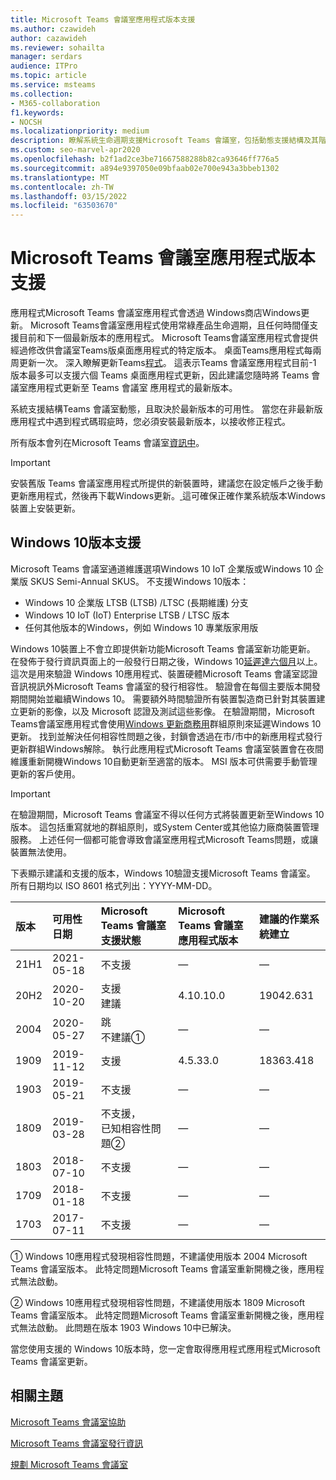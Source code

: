 ```yaml
---
title: Microsoft Teams 會議室應用程式版本支援
ms.author: czawideh
author: cazawideh
ms.reviewer: sohailta
manager: serdars
audience: ITPro
ms.topic: article
ms.service: msteams
ms.collection:
- M365-collaboration
f1.keywords:
- NOCSH
ms.localizationpriority: medium
description: 瞭解系統生命週期支援Microsoft Teams 會議室，包括動態支援結構及其階段。
ms.custom: seo-marvel-apr2020
ms.openlocfilehash: b2f1ad2ce3be71667588288b82ca93646ff776a5
ms.sourcegitcommit: a894e9397050e09bfaab02e700e943a3bbeb1302
ms.translationtype: MT
ms.contentlocale: zh-TW
ms.lasthandoff: 03/15/2022
ms.locfileid: "63503670"
---
```

# <a name="microsoft-teams-rooms-app-version-support"></a>Microsoft Teams 會議室應用程式版本支援
 
應用程式Microsoft Teams 會議室應用程式會透過 Windows商店Windows更新。 Microsoft Teams會議室應用程式使用常綠產品生命週期，且任何時間僅支援目前和下一個最新版本的應用程式。 Microsoft Teams會議室應用程式會提供經過修改供會議室Teams版桌面應用程式的特定版本。 桌面Teams應用程式每兩周更新一次。 深入瞭解更新Teams[程式](../teams-client-update.md)。 這表示Teams 會議室應用程式目前-1 版本最多可以支援六個 Teams 桌面應用程式更新，因此建議您隨時將 Teams 會議室應用程式更新至 Teams 會議室 應用程式的最新版本。 

系統支援結構Teams 會議室動態，且取決於最新版本的可用性。 當您在非最新版應用程式中遇到程式碼瑕疵時，您必須安裝最新版本，以接收修正程式。

所有版本會列在Microsoft Teams 會議室[資訊中](rooms-release-note.md)。

> [!IMPORTANT]
> 安裝舊版 Teams 會議室應用程式所提供的新裝置時，建議您在設定帳戶之後手動更新應用程式，然後再下載Windows更新。[ ](manual-update.md) 這可確保正確作業系統版本Windows裝置上安裝更新。  

## <a name="windows-10-release-support"></a>Windows 10版本支援

Microsoft Teams 會議室通道維護選項Windows 10 IoT 企業版或Windows 10 企業版 SKUS Semi-Annual SKUS。 不支援Windows 10版本：

- Windows 10 企業版 LTSB (LTSB) /LTSC (長期維護) 分支
- Windows 10 IoT (IoT) Enterprise LTSB / LTSC 版本
- 任何其他版本的Windows，例如 Windows 10 專業版家用版

Windows 10裝置上不會立即提供新功能Microsoft Teams 會議室新功能更新。 在發佈于發行資訊頁面上的一般發行日期之後，Windows 10[延遲達六個月](/windows/release-information/)以上。 這次是用來驗證 Windows 10應用程式、裝置硬體Microsoft Teams 會議室認證音訊視訊外Microsoft Teams 會議室的發行相容性。 驗證會在每個主要版本開發期間開始並繼續Windows 10。 需要額外時間驗證所有裝置製造商已針對其裝置建立更新的影像，以及 Microsoft 認證及測試這些影像。 在驗證期間，Microsoft Teams會議室應用程式會使用[Windows 更新商務用](/windows/deployment/update/waas-manage-updates-wufb)群組原則來延遲Windows 10更新。 找到並解決任何相容性問題之後，封鎖會透過在市/市中的新應用程式發行更新群組Windows解除。 執行此應用程式Microsoft Teams 會議室裝置會在夜間維護重新開機Windows 10自動更新至適當的版本。 MSI 版本可供需要手動管理更新的客戶使用。  

> [!IMPORTANT]
> 在驗證期間，Microsoft Teams 會議室不得以任何方式將裝置更新至Windows 10版本。 這包括重寫就地的群組原則，或System Center或其他協力廠商裝置管理服務。 上述任何一個都可能會導致會議室應用程式Microsoft Teams問題，或讓裝置無法使用。  

下表顯示建議和支援的版本，Windows 10驗證支援Microsoft Teams 會議室。 所有日期均以 ISO 8601 格式列出：YYYY-MM-DD。

|版本  |可用性日期   |Microsoft Teams 會議室支援狀態   |Microsoft Teams 會議室應用程式版本 | 建議的作業系統建立  |
|:---  |:---       |:---                                  |:---     |:---     |
| 21H1 |2021-05-18 |不支援                         |&#x2014; |&#x2014; |
| 20H2 |2020-10-20 |支援 <br/>建議|4.10.10.0 |19042.631 |
| 2004 |2020-05-27 |跳 <br/> 不建議&#x2780;|&#x2014; |&#x2014; |
| 1909 |2019-11-12 |支援 |4.5.33.0 |18363.418  |
| 1903 |2019-05-21 |不支援  |&#x2014; |&#x2014; |
| 1809 |2019-03-28 |不支援， <br/>已知相容性問題&#x2781;|&#x2014; |&#x2014; |
| 1803 |2018-07-10 |不支援                             |&#x2014;  |&#x2014; |
| 1709 |2018-01-18 |不支援                         |&#x2014; |&#x2014; |
| 1703 |2017-07-11 |不支援                         |&#x2014; |&#x2014; |

&#x2780; Windows 10應用程式發現相容性問題，不建議使用版本 2004 Microsoft Teams 會議室版本。 此特定問題Microsoft Teams 會議室重新開機之後，應用程式無法啟動。 

&#x2781; Windows 10應用程式發現相容性問題，不建議使用版本 1809 Microsoft Teams 會議室版本。 此特定問題Microsoft Teams 會議室重新開機之後，應用程式無法啟動。 此問題在版本 1903 Windows 10中已解決。  

當您使用支援的 Windows 10版本時，您一定會取得應用程式應用程式Microsoft Teams 會議室更新。  


## <a name="related-topics"></a>相關主題

[Microsoft Teams 會議室協助](https://support.office.com/article/Skype-Room-Systems-version-2-help-e667f40e-5aab-40c1-bd68-611fe0002ba2)

[Microsoft Teams 會議室發行資訊](rooms-release-note.md)

[規劃 Microsoft Teams 會議室](rooms-plan.md)
